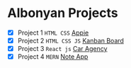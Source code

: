 # Albonyan Projects
- [x]  Project 1 `HTML CSS` [Appie](Albonyan-projects/Appie/)
- [x]  Project 2 `HTML CSS JS` [Kanban Board](Albonyan-projects/Kanban-Board/)
- [x]  Project 3 `React js` [Car Agency](Albonyan-projects/Car-Agency/)
- [x]  Project 4 `MERN` [Note App](Albonyan-projects/Note-App/)
